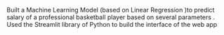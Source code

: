 Built a Machine Learning Model (based on Linear Regression )to predict salary of a professional basketball player based on several parameters .<br/>
Used the Streamlit library of Python to build the interface of the web app
